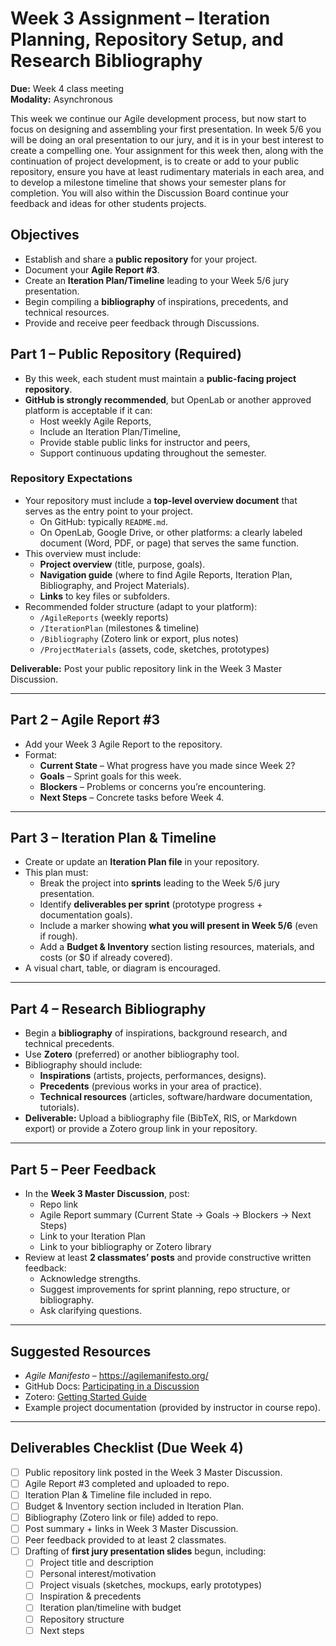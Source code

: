 # Week 3 Assignment – Iteration Planning, Repository Setup, and Research Bibliography

**Due:** Week 4 class meeting  
**Modality:** Asynchronous  

This week we continue our Agile development process, but now start to focus on designing and assembling your first presentation.  In week 5/6 you will be doing an oral presentation to our jury, and it is in your best interest to create a compelling one. Your assignment for this week then, along with the continuation of project development, is to create or add to your public repository, ensure you have at least rudimentary materials in each area, and to develop a milestone timeline that shows your semester plans for completion.  You will also within the Discussion Board continue your feedback and ideas for other students projects.  


## Objectives
- Establish and share a **public repository** for your project.  
- Document your **Agile Report #3**.  
- Create an **Iteration Plan/Timeline** leading to your Week 5/6 jury presentation.  
- Begin compiling a **bibliography** of inspirations, precedents, and technical resources.  
- Provide and receive peer feedback through Discussions.  



## Part 1 – Public Repository (Required)
- By this week, each student must maintain a **public-facing project repository**.  
- **GitHub is strongly recommended**, but OpenLab or another approved platform is acceptable if it can:  
  - Host weekly Agile Reports,  
  - Include an Iteration Plan/Timeline,  
  - Provide stable public links for instructor and peers,  
  - Support continuous updating throughout the semester.  

### Repository Expectations
- Your repository must include a **top-level overview document** that serves as the entry point to your project.  
  - On GitHub: typically `README.md`.  
  - On OpenLab, Google Drive, or other platforms: a clearly labeled document (Word, PDF, or page) that serves the same function.  
- This overview must include:  
  - **Project overview** (title, purpose, goals).  
  - **Navigation guide** (where to find Agile Reports, Iteration Plan, Bibliography, and Project Materials).  
  - **Links** to key files or subfolders.  
- Recommended folder structure (adapt to your platform):  
  - `/AgileReports` (weekly reports)  
  - `/IterationPlan` (milestones & timeline)  
  - `/Bibliography` (Zotero link or export, plus notes)  
  - `/ProjectMaterials` (assets, code, sketches, prototypes)  

**Deliverable:** Post your public repository link in the Week 3 Master Discussion.  

---

## Part 2 – Agile Report #3
- Add your Week 3 Agile Report to the repository.  
- Format:  
  - **Current State** – What progress have you made since Week 2?  
  - **Goals** – Sprint goals for this week.  
  - **Blockers** – Problems or concerns you’re encountering.  
  - **Next Steps** – Concrete tasks before Week 4.  

---

## Part 3 – Iteration Plan & Timeline
- Create or update an **Iteration Plan file** in your repository.  
- This plan must:  
  - Break the project into **sprints** leading to the Week 5/6 jury presentation.  
  - Identify **deliverables per sprint** (prototype progress + documentation goals).  
  - Include a marker showing **what you will present in Week 5/6** (even if rough).  
  - Add a **Budget & Inventory** section listing resources, materials, and costs (or $0 if already covered).  
- A visual chart, table, or diagram is encouraged.  

---

## Part 4 – Research Bibliography
- Begin a **bibliography** of inspirations, background research, and technical precedents.  
- Use **Zotero** (preferred) or another bibliography tool.  
- Bibliography should include:  
  - **Inspirations** (artists, projects, performances, designs).  
  - **Precedents** (previous works in your area of practice).  
  - **Technical resources** (articles, software/hardware documentation, tutorials).  
- **Deliverable:** Upload a bibliography file (BibTeX, RIS, or Markdown export) or provide a Zotero group link in your repository.  

---

## Part 5 – Peer Feedback
- In the **Week 3 Master Discussion**, post:  
  - Repo link  
  - Agile Report summary (Current State → Goals → Blockers → Next Steps)  
  - Link to your Iteration Plan  
  - Link to your bibliography or Zotero library  
- Review at least **2 classmates’ posts** and provide constructive written feedback:  
  - Acknowledge strengths.  
  - Suggest improvements for sprint planning, repo structure, or bibliography.  
  - Ask clarifying questions.  

---

## Suggested Resources
- *Agile Manifesto* – https://agilemanifesto.org/  
- GitHub Docs: [Participating in a Discussion](https://docs.github.com/en/discussions/collaborating-with-your-community-in-discussions/participating-in-a-discussion)  
- Zotero: [Getting Started Guide](https://www.zotero.org/support/quick_start_guide)  
- Example project documentation (provided by instructor in course repo).  

---

## Deliverables Checklist (Due Week 4)
- [ ] Public repository link posted in the Week 3 Master Discussion.  
- [ ] Agile Report #3 completed and uploaded to repo.  
- [ ] Iteration Plan & Timeline file included in repo.  
- [ ] Budget & Inventory section included in Iteration Plan.  
- [ ] Bibliography (Zotero link or file) added to repo.  
- [ ] Post summary + links in Week 3 Master Discussion.  
- [ ] Peer feedback provided to at least 2 classmates.  
- [ ] Drafting of **first jury presentation slides** begun, including:  
   - [ ] Project title and description  
   - [ ] Personal interest/motivation  
   - [ ] Project visuals (sketches, mockups, early prototypes)  
   - [ ] Inspiration & precedents  
   - [ ] Iteration plan/timeline with budget  
   - [ ] Repository structure  
   - [ ] Next steps  
